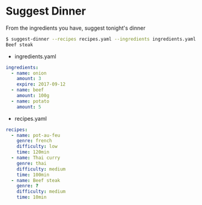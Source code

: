 
# Suggest Dinner

From the ingredients you have, suggest tonight's dinner

```sh
$ suggest-dinner --recipes recipes.yaml --ingredients ingredients.yaml
Beef steak
```

* ingredients.yaml

```yaml
ingredients:
  - name: onion
    amount: 3
    expire: 2017-09-12
  - name: beef
    amount: 100g
  - name: potato
    amount: 5
```

* recipes.yaml

```yaml
recipes:
  - name: pot-au-feu
    genre: french
    difficulty: low
    time: 120min
  - name: Thai curry
    genre: thai
    difficulty: medium
    time: 100min
  - name: Beef steak
    genre: ?
    difficulty: medium
    time: 10min
```

